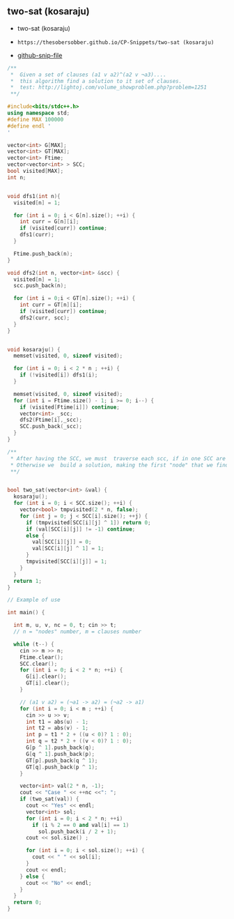 
## two-sat (kosaraju)

- two-sat (kosaraju)
- ```
  https://thesobersobber.github.io/CP-Snippets/two-sat (kosaraju)
  ```
- [github-snip-file](https://github.com/theSoberSobber/CP-Snippets/blob/main/snippets.json#L2888)

```cpp
/**
 *  Given a set of clauses (a1 v a2)^(a2 v ¬a3)....
 *  this algorithm find a solution to it set of clauses.
 *  test: http://lightoj.com/volume_showproblem.php?problem=1251
 **/

#include<bits/stdc++.h>
using namespace std;
#define MAX 100000
#define endl '
'

vector<int> G[MAX];
vector<int> GT[MAX];
vector<int> Ftime;
vector<vector<int> > SCC;
bool visited[MAX];
int n;


void dfs1(int n){
  visited[n] = 1;

  for (int i = 0; i < G[n].size(); ++i) {
    int curr = G[n][i];
    if (visited[curr]) continue;
    dfs1(curr);
  }

  Ftime.push_back(n);
}

void dfs2(int n, vector<int> &scc) {
  visited[n] = 1;
  scc.push_back(n);

  for (int i = 0;i < GT[n].size(); ++i) {
    int curr = GT[n][i];
    if (visited[curr]) continue;
    dfs2(curr, scc);
  }
}


void kosaraju() {
  memset(visited, 0, sizeof visited);

  for (int i = 0; i < 2 * n ; ++i) {
    if (!visited[i]) dfs1(i);
  }

  memset(visited, 0, sizeof visited);
  for (int i = Ftime.size() - 1; i >= 0; i--) {
    if (visited[Ftime[i]]) continue;
    vector<int> _scc;
    dfs2(Ftime[i],_scc);
    SCC.push_back(_scc);
  }
}

/**
 * After having the SCC, we must  traverse each scc, if in one SCC are -b y b, there is not a solution.
 * Otherwise we  build a solution, making the first "node" that we find truth and its complement false.
 **/


bool two_sat(vector<int> &val) {
  kosaraju();
  for (int i = 0; i < SCC.size(); ++i) {
    vector<bool> tmpvisited(2 * n, false);
    for (int j = 0; j < SCC[i].size(); ++j) {
      if (tmpvisited[SCC[i][j] ^ 1]) return 0;
      if (val[SCC[i][j]] != -1) continue;
      else {
        val[SCC[i][j]] = 0;
        val[SCC[i][j] ^ 1] = 1;
      }
      tmpvisited[SCC[i][j]] = 1;
    }
  }
  return 1;
}

// Example of use

int main() {

  int m, u, v, nc = 0, t; cin >> t;
  // n = "nodes" number, m = clauses number

  while (t--) {
    cin >> m >> n;
    Ftime.clear();
    SCC.clear();
    for (int i = 0; i < 2 * n; ++i) {
      G[i].clear();
      GT[i].clear();
    }

    // (a1 v a2) = (¬a1 -> a2) = (¬a2 -> a1)
    for (int i = 0; i < m ; ++i) {
      cin >> u >> v;
      int t1 = abs(u) - 1;
      int t2 = abs(v) - 1;
      int p = t1 * 2 + ((u < 0)? 1 : 0);
      int q = t2 * 2 + ((v < 0)? 1 : 0);
      G[p ^ 1].push_back(q);
      G[q ^ 1].push_back(p);
      GT[p].push_back(q ^ 1);
      GT[q].push_back(p ^ 1);
    }

    vector<int> val(2 * n, -1);
    cout << "Case " << ++nc <<": ";
    if (two_sat(val)) {
      cout << "Yes" << endl;
      vector<int> sol;
      for (int i = 0; i < 2 * n; ++i)
        if (i % 2 == 0 and val[i] == 1)
          sol.push_back(i / 2 + 1);
      cout << sol.size() ;

      for (int i = 0; i < sol.size(); ++i) {
        cout << " " << sol[i];
      }
      cout << endl;
    } else {
      cout << "No" << endl;
    }
  }
  return 0;
}
```
